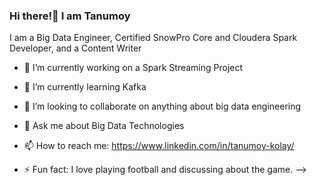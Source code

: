 ### Hi there!👋 I am Tanumoy 

I am a Big Data Engineer, Certified SnowPro Core and Cloudera Spark Developer,
and a Content Writer

- 🔭 I’m currently working on a Spark Streaming Project

- 🌱 I’m currently learning Kafka

- 👯 I’m looking to collaborate on anything about big data engineering

- 💬 Ask me about Big Data Technologies

- 📫 How to reach me: https://www.linkedin.com/in/tanumoy-kolay/

- ⚡ Fun fact: I love playing football and discussing about the game.
-->
